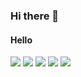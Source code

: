 ### Hi there 👋

<!--
**zuuxyun/zuuxyun** is a ✨ _special_ ✨ repository because its `README.md` (this file) appears on your GitHub profile.

Here are some ideas to get you started:

- 🔭 I’m currently working on ...
- 🌱 I’m currently learning ...
- 👯 I’m looking to collaborate on ...
- 🤔 I’m looking for help with ...
- 💬 Ask me about ...
- 📫 How to reach me: ...
- 😄 Pronouns: ...
- ⚡ Fun fact: ...
-->
<h4>Hello</h4>
<img src="https://img.shields.io/badge/html5-E34F26?style=flex&logo=html5&logoColor=white">
<img src="https://img.shields.io/badge/css3-1572B6?style=flex&logo=css3&logoColor=white">
<img src="https://img.shields.io/badge/javascript-F7DF1E?style=flex&logo=javascript&logoColor=white">
<img src="https://img.shields.io/badge/react-61DAFB?style=flex&logo=react&logoColor=white">
<img src="https://img.shields.io/badge/tailwindcss-06B6D4?style=flexe&logo=tailwindcss&logoColor=white">
